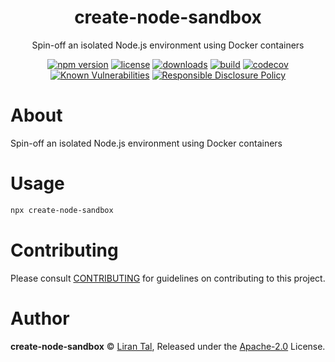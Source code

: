 
<p align="center"><h1 align="center">
  create-node-sandbox
</h1>

<p align="center">
  Spin-off an isolated Node.js environment using Docker containers
</p>

<p align="center">
  <a href="https://www.npmjs.org/package/create-node-sandbox"><img src="https://badgen.net/npm/v/create-node-sandbox" alt="npm version"/></a>
  <a href="https://www.npmjs.org/package/create-node-sandbox"><img src="https://badgen.net/npm/license/create-node-sandbox" alt="license"/></a>
  <a href="https://www.npmjs.org/package/create-node-sandbox"><img src="https://badgen.net/npm/dt/create-node-sandbox" alt="downloads"/></a>
  <a href="https://github.com/lirantal/create-node-sandbox/actions?workflow=CI"><img src="https://github.com/lirantal/create-node-sandbox/workflows/CI/badge.svg" alt="build"/></a>
  <a href="https://codecov.io/gh/lirantal/create-node-sandbox"><img src="https://badgen.net/codecov/c/github/lirantal/create-node-sandbox" alt="codecov"/></a>
  <a href="https://snyk.io/test/github/lirantal/create-node-sandbox"><img src="https://snyk.io/test/github/lirantal/create-node-sandbox/badge.svg" alt="Known Vulnerabilities"/></a>
  <a href="./SECURITY.md"><img src="https://img.shields.io/badge/Security-Responsible%20Disclosure-yellow.svg" alt="Responsible Disclosure Policy" /></a>
</p>

# About

Spin-off an isolated Node.js environment using Docker containers

# Usage

```bash
npx create-node-sandbox
```

# Contributing

Please consult [CONTRIBUTING](./CONTRIBUTING.md) for guidelines on contributing to this project.

# Author

**create-node-sandbox** © [Liran Tal](https://github.com/lirantal), Released under the [Apache-2.0](./LICENSE) License.

